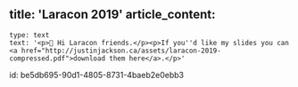 title: 'Laracon 2019'
article_content:
  -
    type: text
    text: '<p>👋 Hi Laracon friends.</p><p>If you''d like my slides you can <a href="http://justinjackson.ca/assets/laracon-2019-compressed.pdf">download them here</a>.</p>'
id: be5db695-90d1-4805-8731-4baeb2e0ebb3
